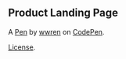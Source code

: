 Product Landing Page
--------------------


A [Pen](https://codepen.io/wwren/pen/bGEXyZo) by [wwren](https://codepen.io/wwren) on [CodePen](https://codepen.io).

[License](https://codepen.io/wwren/pen/bGEXyZo/license).